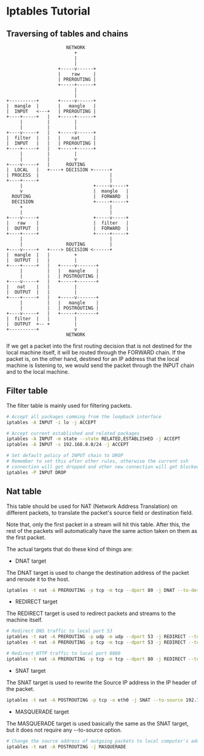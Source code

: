 # Iptables Tutorial

## Traversing of tables and chains

```ascii
                      NETWORK
                         +
                         |
                         |
                   +-----v------+
                   |    raw     |
                   | PREROUTING |
                   +-----+------+
                         |
                         |
+----------+       +-----v------+
|  mangle  |       |   mangle   |
|  INPUT   <---+   | PREROUTING |
+----+-----+   |   +-----+------+
     |         |         |
     |         |         |
+----v-----+   |   +-----v------+
|  filter  |   |   |    nat     |
|  INPUT   |   |   | PREROUTING |
+----+-----+   |   +-----+------+
     |         |         |
     |         |         v
+----v-----+   |      ROUTING
|  LOCAL   |   +----+ DECISION +------+
| PROCESS  |                          |
+----+-----+                          |
     |                          +-----v-----+
     v                          |  mangle   |
  ROUTING                       |  FORWARD  |
  DECISION                      +-----+-----+
     +                                |
     |                                |
+----v-----+                    +-----v-----+
|   raw    |                    |  filter   |
|  OUTPUT  |                    |  FORWARD  |
+----+-----+                    +-----+-----+
     |                                |
     |                ROUTING         |
+----v-----+   +----> DECISION <------+
|  mangle  |   |         +
|  OUTPUT  |   |         |
+----+-----+   |   +-----v-------+
     |         |   |   mangle    |
     |         |   | POSTROUTING |
+----v-----+   |   +-----+-------+
|   nat    |   |         |
|  OUTPUT  |   |         |
+----+-----+   |   +-----v-------+
     |         |   |   mangle    |
     |         |   | POSTROUTING |
+----v-----+   |   +-----+-------+
|  filter  |   |         |
|  OUTPUT  +-- +         |
+----------+             v
                      NETWORK
```

If we get a packet into the first routing decision that is not destined for the local machine itself, it will be routed through the FORWARD chain. If the packet is, on the other hand, destined for an IP address that the local machine is listening to, we would send the packet through the INPUT chain and to the local machine.

## Filter table

The filter table is mainly used for filtering packets.

```bash
# Accept all packages comming from the loopback interface
iptables -A INPUT -i lo -j ACCEPT

# Accept current established and related packages
iptables -A INPUT -m state --state RELATED,ESTABLISHED -j ACCEPT
iptables -A INPUT -s 192.168.0.0/24 -j ACCEPT

# Set default policy of INPUT chain to DROP
# Remember to set this after other rules, otherwise the current ssh
# connection will get dropped and other new connection will get blocked
iptables -P INPUT DROP
```

## Nat table

This table should be used for NAT (Network Address Translation) on different packets, to translate the packet's source field or destination field.

Note that, only the first packet in a stream will hit this table. After this, the rest of the packets will automatically have the same action taken on them as the first packet.

The actual targets that do these kind of things are:

* DNAT target

The DNAT target is used to change the destination address of the packet and reroute it to the host.

```bash
iptables -t nat -A PREROUTING -p tcp -m tcp --dport 80 -j DNAT --to-destination 192.168.0.10:80
```

* REDIRECT target

The REDIRECT target is used to redirect packets and streams to the machine itself.

```bash
# Redirect DNS traffic to local port 53
iptables -t nat -A PREROUTING -p udp -m udp --dport 53 -j REDIRECT --to-ports 53
iptables -t nat -A PREROUTING -p tcp -m tcp --dport 53 -j REDIRECT --to-ports 53

# Redirect HTTP traffic to local port 8080
iptables -t nat -A PREROUTING -p tcp -m tcp --dport 80 -j REDIRECT --to-ports 8080
```

* SNAT target

The SNAT target is used to rewrite the Source IP address in the IP header of the packet.

```bash
iptables -t nat -A POSTROUTING -p tcp -o eth0 -j SNAT --to-source 192.168.0.10:80
```

* MASQUERADE target

The MASQUERADE target is used basically the same as the SNAT target, but it does not require any --to-source option.

```bash
# Change the source address of outgoing packets to local computer's address
iptables -t nat -A POSTROUTING -j MASQUERADE
```
